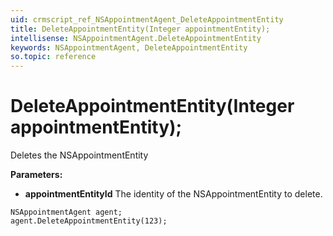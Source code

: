 ```yaml
---
uid: crmscript_ref_NSAppointmentAgent_DeleteAppointmentEntity
title: DeleteAppointmentEntity(Integer appointmentEntity);
intellisense: NSAppointmentAgent.DeleteAppointmentEntity
keywords: NSAppointmentAgent, DeleteAppointmentEntity
so.topic: reference
---
```


# DeleteAppointmentEntity(Integer appointmentEntity);

Deletes the NSAppointmentEntity
  
**Parameters:**
 - **appointmentEntityId** The identity of the NSAppointmentEntity to delete.

```crmscript
NSAppointmentAgent agent;
agent.DeleteAppointmentEntity(123);
```

